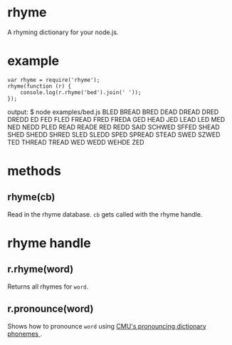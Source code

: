 rhyme
=====

A rhyming dictionary for your node.js.

example
=======

    var rhyme = require('rhyme');
    rhyme(function (r) {
        console.log(r.rhyme('bed').join(' '));
    });

output:
    $ node examples/bed.js
    BLED BREAD BRED DEAD DREAD DRED DREDD ED FED FLED FREAD FRED FREDA GED HEAD
    JED LEAD LED MED NED NEDD PLED READ READE RED REDD SAID SCHWED SFFED SHEAD
    SHED SHEDD SHRED SLED SLEDD SPED SPREAD STEAD SWED SZWED TED THREAD TREAD
    WED WEDD WEHDE ZED

methods
=======

rhyme(cb)
---------

Read in the rhyme database. `cb` gets called with the rhyme handle.

rhyme handle
============

r.rhyme(word)
-------------

Returns all rhymes for `word`.

r.pronounce(word)
-----------------

Shows how to pronounce `word` using
[CMU's pronouncing dictionary phonemes
](http://www.speech.cs.cmu.edu/cgi-bin/cmudict).
